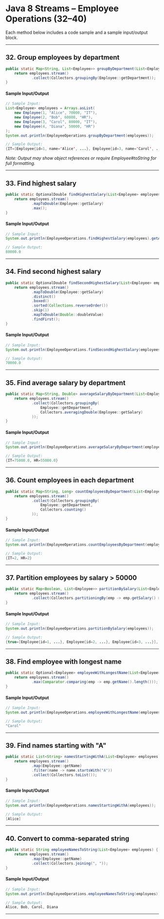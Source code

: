 # Java 8 Streams – Employee Operations (32–40)

Each method below includes a code sample and a sample input/output block.

---

## 32. Group employees by department

```java
public static Map<String, List<Employee>> groupByDepartment(List<Employee> employees) {
    return employees.stream()
            .collect(Collectors.groupingBy(Employee::getDepartment));
}
```
#### Sample Input/Output
```java
// Sample Input:
List<Employee> employees = Arrays.asList(
    new Employee(1, "Alice", 70000, "IT"),
    new Employee(2, "Bob", 60000, "HR"),
    new Employee(3, "Carol", 80000, "IT"),
    new Employee(4, "Diana", 50000, "HR")
);
System.out.println(EmployeeOperations.groupByDepartment(employees));

// Sample Output:
{IT=[Employee{id=1, name='Alice', ...}, Employee{id=3, name='Carol', ...}], HR=[Employee{id=2, name='Bob', ...}, Employee{id=4, name='Diana', ...}]}
```
_Note: Output may show object references or require Employee#toString for full formatting._

---

## 33. Find highest salary

```java
public static OptionalDouble findHighestSalary(List<Employee> employees) {
    return employees.stream()
            .mapToDouble(Employee::getSalary)
            .max();
}
```
#### Sample Input/Output
```java
// Sample Input:
System.out.println(EmployeeOperations.findHighestSalary(employees).getAsDouble());

// Sample Output:
80000.0
```

---

## 34. Find second highest salary

```java
public static OptionalDouble findSecondHighestSalary(List<Employee> employees) {
    return employees.stream()
            .mapToDouble(Employee::getSalary)
            .distinct()
            .boxed()
            .sorted(Collections.reverseOrder())
            .skip(1)
            .mapToDouble(Double::doubleValue)
            .findFirst();
}
```
#### Sample Input/Output
```java
// Sample Input:
System.out.println(EmployeeOperations.findSecondHighestSalary(employees).getAsDouble());

// Sample Output:
70000.0
```

---

## 35. Find average salary by department

```java
public static Map<String, Double> averageSalaryByDepartment(List<Employee> employees) {
    return employees.stream()
            .collect(Collectors.groupingBy(
                Employee::getDepartment,
                Collectors.averagingDouble(Employee::getSalary)
            ));
}
```
#### Sample Input/Output
```java
// Sample Input:
System.out.println(EmployeeOperations.averageSalaryByDepartment(employees));

// Sample Output:
{IT=75000.0, HR=55000.0}
```

---

## 36. Count employees in each department

```java
public static Map<String, Long> countEmployeesByDepartment(List<Employee> employees) {
    return employees.stream()
            .collect(Collectors.groupingBy(
                Employee::getDepartment,
                Collectors.counting()
            ));
}
```
#### Sample Input/Output
```java
// Sample Input:
System.out.println(EmployeeOperations.countEmployeesByDepartment(employees));

// Sample Output:
{IT=2, HR=2}
```

---

## 37. Partition employees by salary > 50000

```java
public static Map<Boolean, List<Employee>> partitionBySalary(List<Employee> employees) {
    return employees.stream()
            .collect(Collectors.partitioningBy(emp -> emp.getSalary() > 50000));
}
```
#### Sample Input/Output
```java
// Sample Input:
System.out.println(EmployeeOperations.partitionBySalary(employees));

// Sample Output:
{true=[Employee{id=1, ...}, Employee{id=2, ...}, Employee{id=3, ...}], false=[Employee{id=4, ...}]}
```

---

## 38. Find employee with longest name

```java
public static Optional<Employee> employeeWithLongestName(List<Employee> employees) {
    return employees.stream()
            .max(Comparator.comparing(emp -> emp.getName().length()));
}
```
#### Sample Input/Output
```java
// Sample Input:
System.out.println(EmployeeOperations.employeeWithLongestName(employees).get().getName());

// Sample Output:
"Carol"
```

---

## 39. Find names starting with "A"

```java
public static List<String> namesStartingWithA(List<Employee> employees) {
    return employees.stream()
            .map(Employee::getName)
            .filter(name -> name.startsWith("A"))
            .collect(Collectors.toList());
}
```
#### Sample Input/Output
```java
// Sample Input:
System.out.println(EmployeeOperations.namesStartingWithA(employees));

// Sample Output:
[Alice]
```

---

## 40. Convert to comma-separated string

```java
public static String employeeNamesToString(List<Employee> employees) {
    return employees.stream()
            .map(Employee::getName)
            .collect(Collectors.joining(", "));
}
```
#### Sample Input/Output
```java
// Sample Input:
System.out.println(EmployeeOperations.employeeNamesToString(employees));

// Sample Output:
Alice, Bob, Carol, Diana
```

---
